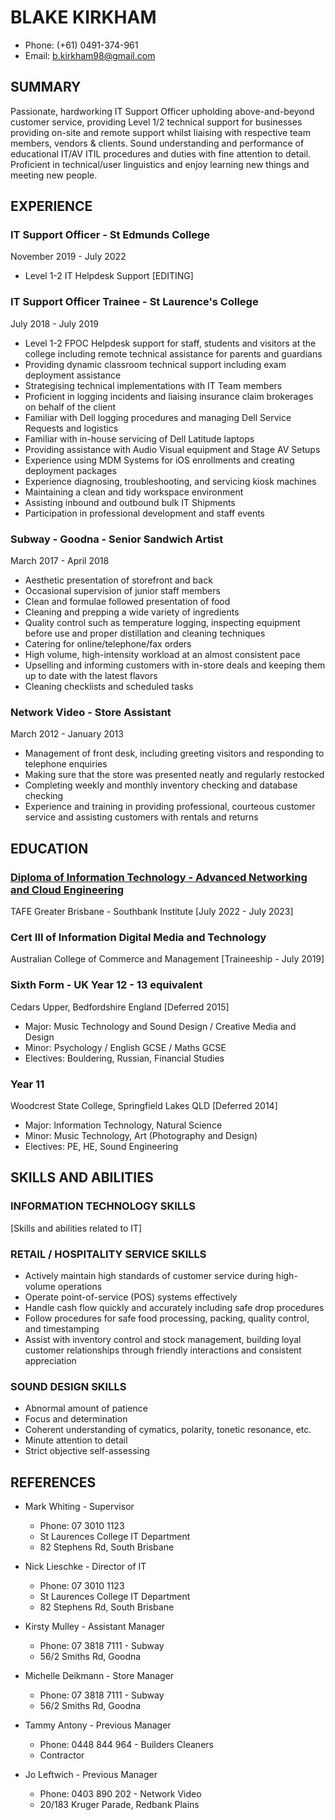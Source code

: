 # BLAKE KIRKHAM
- Phone: (+61) 0491-374-961
- Email: b.kirkham98@gmail.com

## SUMMARY
Passionate, hardworking IT Support Officer upholding above-and-beyond customer service, providing Level 1/2 technical support for businesses providing on-site and remote support whilst liaising with respective team members, vendors & clients. Sound understanding and performance of educational IT/AV ITIL procedures and duties with fine attention to detail. Proficient in technical/user linguistics and enjoy learning new things and meeting new people.

## EXPERIENCE

### IT Support Officer - St Edmunds College
November 2019 - July 2022
- Level 1-2 IT Helpdesk Support
[EDITING]
  
### IT Support Officer Trainee - St Laurence's College
July 2018 - July 2019
- Level 1-2 FPOC Helpdesk support for staff, students and visitors at the college including remote technical assistance for parents and guardians
- Providing dynamic classroom technical support including exam deployment assistance
- Strategising technical implementations with IT Team members
- Proficient in logging incidents and liaising insurance claim brokerages on behalf of the client
- Familiar with Dell logging procedures and managing Dell Service Requests and logistics
- Familiar with in-house servicing of Dell Latitude laptops
- Providing assistance with Audio Visual equipment and Stage AV Setups
- Experience using MDM Systems for iOS enrollments and creating deployment packages
- Experience diagnosing, troubleshooting, and servicing kiosk machines
- Maintaining a clean and tidy workspace environment
- Assisting inbound and outbound bulk IT Shipments
- Participation in professional development and staff events

### Subway - Goodna - Senior Sandwich Artist
March 2017 - April 2018
- Aesthetic presentation of storefront and back
- Occasional supervision of junior staff members
- Clean and formulae followed presentation of food
- Cleaning and prepping a wide variety of ingredients
- Quality control such as temperature logging, inspecting equipment before use and proper distillation and cleaning techniques
- Catering for online/telephone/fax orders
- High volume, high-intensity workload at an almost consistent pace
- Upselling and informing customers with in-store deals and keeping them up to date with the latest flavors
- Cleaning checklists and scheduled tasks

### Network Video - Store Assistant
March 2012 - January 2013
- Management of front desk, including greeting visitors and responding to telephone enquiries
- Making sure that the store was presented neatly and regularly restocked
- Completing weekly and monthly inventory checking and database checking
- Experience and training in providing professional, courteous customer service and assisting customers with rentals and returns

## EDUCATION

### [Diploma of Information Technology - Advanced Networking and Cloud Engineering](https://tafeqld.edu.au/course/19/19032/diploma-of-information-technology)
TAFE Greater Brisbane - Southbank Institute
[July 2022 - July 2023]

### Cert III of Information Digital Media and Technology
Australian College of Commerce and Management
[Traineeship - July 2019]

### Sixth Form - UK Year 12 - 13 equivalent
Cedars Upper, Bedfordshire England
[Deferred 2015]
- Major: Music Technology and Sound Design / Creative Media and Design
- Minor: Psychology / English GCSE / Maths GCSE
- Electives: Bouldering, Russian, Financial Studies

### Year 11
Woodcrest State College, Springfield Lakes QLD
[Deferred 2014]
- Major: Information Technology, Natural Science
- Minor: Music Technology, Art (Photography and Design)
- Electives: PE, HE, Sound Engineering

## SKILLS AND ABILITIES

### INFORMATION TECHNOLOGY SKILLS

[Skills and abilities related to IT]

### RETAIL / HOSPITALITY SERVICE SKILLS
- Actively maintain high standards of customer service during high-volume operations
- Operate point-of-service (POS) systems effectively
- Handle cash flow quickly and accurately including safe drop procedures
- Follow procedures for safe food processing, packing, quality control, and timestamping
- Assist with inventory control and stock management, building loyal customer relationships through friendly interactions and consistent appreciation

### SOUND DESIGN SKILLS
- Abnormal amount of patience
- Focus and determination
- Coherent understanding of cymatics, polarity, tonetic resonance, etc.
- Minute attention to detail
- Strict objective self-assessing

## REFERENCES

- Mark Whiting - Supervisor
  - Phone: 07 3010 1123
  - St Laurences College IT Department
  - 82 Stephens Rd, South Brisbane

- Nick Lieschke - Director of IT
  - Phone: 07 3010 1123
  - St Laurences College IT Department
  - 82 Stephens Rd, South Brisbane

- Kirsty Mulley - Assistant Manager
  - Phone: 07 3818 7111 - Subway
  - 56/2 Smiths Rd, Goodna

- Michelle Deikmann - Store Manager
  - Phone: 07 3818 7111 - Subway
  - 56/2 Smiths Rd, Goodna

- Tammy Antony - Previous Manager
  - Phone: 0448 844 964 - Builders Cleaners
  - Contractor

- Jo Leftwich - Previous Manager
  - Phone: 0403 890 202 - Network Video
  - 20/183 Kruger Parade, Redbank Plains
